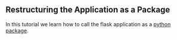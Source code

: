 ## Restructuring the Application as a Package

In this tutorial we learn how to call the flask application as a [python package](https://packaging.python.org/en/latest/tutorials/packaging-projects/). 